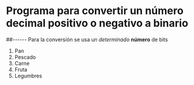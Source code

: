 # Programa para convertir un número decimal positivo o negativo a binario
##------ Para la conversión se usa un _determinado_ **número** de bits 


1. Pan
2. Pescado
3. Carne
4. Fruta
5. Legumbres
